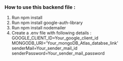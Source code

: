 ### How to use this backend file : 
1. Run npm install 
2. Run npm install google-auth-library
3. Run npm install nodemailer
4. Create a .env file with following details : 
GOOGLE_CLIENT_ID=Your_google_client_id
MONGODB_URI='Your_mongoDB_Atlas_databse_link'
senderMail=Your_sender_mail_id
senderPassword=Your_sender_mail_password
